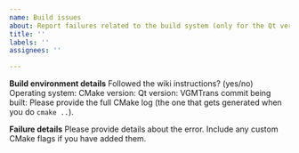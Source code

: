 ```yaml
---
name: Build issues
about: Report failures related to the build system (only for the Qt version)
title: ''
labels: ''
assignees: ''

---
```


**Build environment details**
Followed the wiki instructions? (yes/no)
Operating system:
CMake version:
Qt version:
VGMTrans commit being built: 
Please provide the full CMake log (the one that gets generated when you do `cmake ..`).

**Failure details**
Please provide details about the error. Include any custom CMake flags if you have added them.
